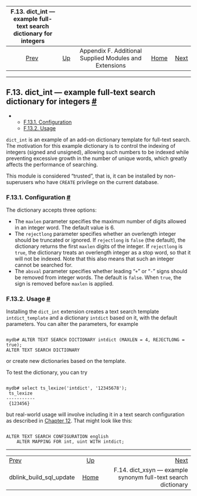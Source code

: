 <!--?xml version="1.0" encoding="UTF-8" standalone="no"?-->

|    F.13. dict\_int — example full-text search dictionary for integers   |                                                                             |                                                        |                                                       |                                                                                         |
| :---------------------------------------------------------------------: | :-------------------------------------------------------------------------- | :----------------------------------------------------: | ----------------------------------------------------: | --------------------------------------------------------------------------------------: |
| [Prev](contrib-dblink-build-sql-update.html "dblink_build_sql_update")  | [Up](contrib.html "Appendix F. Additional Supplied Modules and Extensions") | Appendix F. Additional Supplied Modules and Extensions | [Home](index.html "PostgreSQL 17devel Documentation") |  [Next](dict-xsyn.html "F.14. dict_xsyn — example synonym full-text search dictionary") |

***

## F.13. dict\_int — example full-text search dictionary for integers [#](#DICT-INT)

*   *   [F.13.1. Configuration](dict-int.html#DICT-INT-CONFIG)
    *   [F.13.2. Usage](dict-int.html#DICT-INT-USAGE)



`dict_int` is an example of an add-on dictionary template for full-text search. The motivation for this example dictionary is to control the indexing of integers (signed and unsigned), allowing such numbers to be indexed while preventing excessive growth in the number of unique words, which greatly affects the performance of searching.

This module is considered “trusted”, that is, it can be installed by non-superusers who have `CREATE` privilege on the current database.

### F.13.1. Configuration [#](#DICT-INT-CONFIG)

The dictionary accepts three options:

*   The `maxlen` parameter specifies the maximum number of digits allowed in an integer word. The default value is 6.
*   The `rejectlong` parameter specifies whether an overlength integer should be truncated or ignored. If `rejectlong` is `false` (the default), the dictionary returns the first `maxlen` digits of the integer. If `rejectlong` is `true`, the dictionary treats an overlength integer as a stop word, so that it will not be indexed. Note that this also means that such an integer cannot be searched for.
*   The `absval` parameter specifies whether leading “`+`” or “`-`” signs should be removed from integer words. The default is `false`. When `true`, the sign is removed before `maxlen` is applied.

### F.13.2. Usage [#](#DICT-INT-USAGE)

Installing the `dict_int` extension creates a text search template `intdict_template` and a dictionary `intdict` based on it, with the default parameters. You can alter the parameters, for example

```

mydb# ALTER TEXT SEARCH DICTIONARY intdict (MAXLEN = 4, REJECTLONG = true);
ALTER TEXT SEARCH DICTIONARY
```

or create new dictionaries based on the template.

To test the dictionary, you can try

```

mydb# select ts_lexize('intdict', '12345678');
 ts_lexize
-----------
 {123456}
```

but real-world usage will involve including it in a text search configuration as described in [Chapter 12](textsearch.html "Chapter 12. Full Text Search"). That might look like this:

```

ALTER TEXT SEARCH CONFIGURATION english
    ALTER MAPPING FOR int, uint WITH intdict;
```

***

|                                                                         |                                                                             |                                                                                         |
| :---------------------------------------------------------------------- | :-------------------------------------------------------------------------: | --------------------------------------------------------------------------------------: |
| [Prev](contrib-dblink-build-sql-update.html "dblink_build_sql_update")  | [Up](contrib.html "Appendix F. Additional Supplied Modules and Extensions") |  [Next](dict-xsyn.html "F.14. dict_xsyn — example synonym full-text search dictionary") |
| dblink\_build\_sql\_update                                              |            [Home](index.html "PostgreSQL 17devel Documentation")            |                          F.14. dict\_xsyn — example synonym full-text search dictionary |
